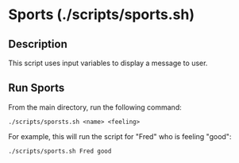 # Sports (./scripts/sports.sh)

## Description

This script uses input variables to display a message to user.

## Run Sports

From the main directory, run the following command:

```shell
./scripts/sporsts.sh <name> <feeling>
```

For example, this will run the script for "Fred" who is feeling "good":

```shell
./scripts/sports.sh Fred good
```
